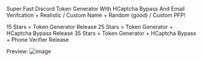 Super Fast Discord Token Generator With HCaptcha Bypass And Email Verifcation + Realistic / Custom Name + Random (good) / Custom PFP!

15 Stars = Token Generator Release
25 Stars = Token Generator + HCaptcha Bypass Release
35 Stars = Token Generator + HCaptcha Bypass + Phone Verifier Release


Preview: ![image](https://user-images.githubusercontent.com/74649094/165882024-bffc5c17-571e-49be-9159-ecc41c740dec.png)
